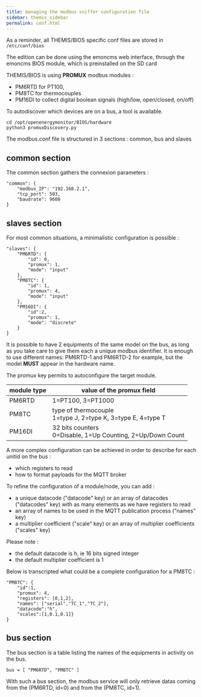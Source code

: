 ```yaml
---
title: managing the modbus sniffer configuration file
sidebar: themis_sidebar
permalink: conf.html
---
```


As a reminder, all THEMIS/BIOS specific conf files are stored in `/etc/conf/bios`

The edition can be done using the emoncms web interface, through the emoncms BIOS module, which is preinstalled on the SD card

THEMIS/BIOS is using **PROMUX** modbus modules :
- PM6RTD for PT100,
- PM8TC for thermocouples
- PM16DI to collect digital boolean signals (high/low, open/closed, on/off)

To autodiscover which devices are on a bus, a tool is available.

```
cd /opt/openenergymonitor/BIOS/hardware
python3 promuxDiscovery.py
```

The modbus.conf file is structured in 3 sections : common, bus and slaves

## common section

The common section gathers the connexion parameters :

```
"common": {
    "modbus_IP": "192.168.2.1",
    "tcp_port": 503,
    "baudrate": 9600
}
```

## slaves section

For most common situations, a minimalistic configuration is possible :

```
"slaves": {
    "PM6RTD": {
        "id": 0,
        "promux": 1,
        "mode": "input"
    },
    "PM8TC": {
        "id": 1,
        "promux": 4,
        "mode": "input"
    },
    "PM16DI": {
        "id":2,
        "promux": 1,
        "mode": "discrete"
    }
}
```
It is possible to have 2 equipments of the same model on the bus, as long as you take care to give them each a unique modbus identifier. 
It is enough to use different names: PM6RTD-1 and PM6RTD-2 for example, but the model **MUST** appear in the hardware name.

The promux key permits to autoconfigure the target module.

module type | value of the promux field
--|--
PM6RTD | 1=PT100, 3=PT1000
PM8TC | type of thermocouple <br> 1=type J, 2=type K, 3=type E, 4=type T
PM16DI | 32 bits counters <br> 0=Disable, 1=Up Counting, 2=Up/Down Count

A more complex configuration can be achieved in order to describe for each unitid on the bus :
- which registers to read
- how to format payloads for the MQTT broker

To refine the configuration of a module/node, you can add :

- a unique datacode ("datacode" key) or an array of datacodes ("datacodes" key) with as many elements as we have registers to read
- an array of names to be used in the MQTT publication process ("names" key)
- a multiplier coefficient ("scale" key) or an array of multiplier coefficients ("scales" key)

Please note :
- the default datacode is h, ie 16 bits signed integer
- the default multiplier coefficient is 1

Below is transcripted what could be a complete configuration for a PM8TC :

```
"PM8TC": {
    "id":1,
    "promux": 4,
    "registers": [0,1,2],
    "names": ["serial","TC_1","TC_2"],
    "datacode":"h",
    "scales":[1,0.1,0.1]}
}
```
## bus section

The bus section is a table listing the names of the equipments in activity on the bus. 

```
bus = [ "PM6RTD", "PM8TC" ]
```
With such a bus section, the modbus service will only retrieve datas coming from the (PM6RTD, id=0) and from the (PM8TC, id=1). 
